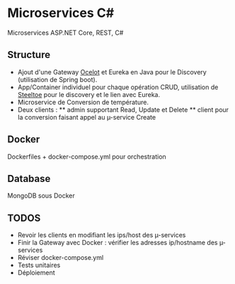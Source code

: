 # Microservices C#

Microservices ASP.NET Core, REST, C#

## Structure

* Ajout d'une Gateway [Ocelot](https://ocelot.readthedocs.io/en/latest/index.html) et Eureka en Java pour le Discovery \(utilisation de Spring boot\).
* App/Container individuel pour chaque opération CRUD, utilisation de [Steeltoe](https://steeltoe.io/) pour le discovery et le lien avec Eureka.
* Microservice de Conversion de température.
* Deux clients :
        ** admin supportant Read, Update et Delete
        ** client pour la conversion faisant appel au µ-service Create

## Docker

Dockerfiles + docker-compose.yml pour orchestration

## Database

MongoDB sous Docker

## TODOS

* Revoir les clients en modifiant les ips/host des µ-services
* Finir la Gateway avec Docker : vérifier les adresses ip/hostname des µ-services
* Réviser docker-compose.yml
* Tests unitaires
* Déploiement